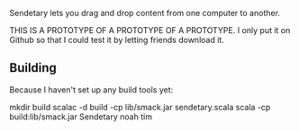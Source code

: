 Sendetary lets you drag and drop content from one computer to another.

THIS IS A PROTOTYPE OF A PROTOTYPE OF A PROTOTYPE.  I only put it on
Github so that I could test it by letting friends download it.

Building
--------

Because I haven't set up any build tools yet:

mkdir build
scalac -d build -cp lib/smack.jar sendetary.scala
scala -cp build:lib/smack.jar Sendetary noah tim
